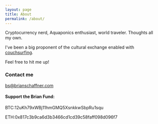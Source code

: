 ```yaml
---
layout: page
title: About
permalink: /about/
---
```


Cryptocurrency nerd, Aquaponics enthusiast, world traveler. Thoughts all my own. 

I've been a big proponent of the cultural exchange enabled with [couchsurfing](https://www.couchsurfing.com/people/bs25).

Feel free to hit me up!

### Contact me

[bs@brianschaffner.com](mailto:bs@brianschaffner.com)

#### Support the Brian Fund:


BTC:12uKh79xWBj11hmGMQ5XsnkkwSbpRu1squ

ETH:0x817c3b9ca6d3b3466cd1cd39c58faff098d096f7
